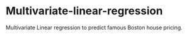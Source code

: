 # Multivariate-linear-regression
Multivariate Linear regression to predict famous Boston house pricing.
